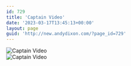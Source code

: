 ```yaml
---
id: 729
title: 'Captain Video'
date: '2023-03-17T13:45:13+00:00'
layout: page
guid: 'http://new.andydixon.com/?page_id=729'
---
```


![Captain Video](https://i0.wp.com/assets.g8x2.ldn.idrivee2-23.com/posters/Captain%20Video%2001.jpg?w=1200&ssl=1 "Captain Video")  
![Captain Video](https://i0.wp.com/assets.g8x2.ldn.idrivee2-23.com/posters/Captain%20Video%2002.jpg?w=1200&ssl=1 "Captain Video")